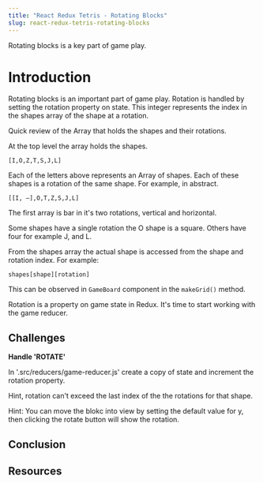 ```yaml
---
title: "React Redux Tetris - Rotating Blocks"
slug: react-redux-tetris-rotating-blocks
---
```


Rotating blocks is a key part of game play. 

# Introduction 

Rotating blocks is an important part of game 
play. Rotation is handled by setting the 
rotation property on state. This integer
represents the index in the shapes array of 
the shape at a rotation. 

Quick review of the Array that holds the 
shapes and their rotations. 

At the top level the array holds the shapes. 

`[I,O,Z,T,S,J,L]`

Each of the letters above represents an Array 
of shapes. Each of these shapes is a rotation 
of the same shape. For example, in abstract. 

`[[I, –],O,T,Z,S,J,L]`

The first array is bar in it's two rotations, 
vertical and horizontal. 

Some shapes have a single rotation the O shape
is a square. Others have four for example J, 
and L. 

From the shapes array the actual shape is 
accessed from the shape and rotation index. 
For example: 

`shapes[shape][rotation]`

This can be observed in `GameBoard` component
in the `makeGrid()` method. 

Rotation is a property on game state in Redux. 
It's time to start working with the game reducer. 

## Challenges

**Handle 'ROTATE'**

In '.src/reducers/game-reducer.js' create a copy
of state and increment the rotation property. 

Hint, rotation can't exceed the last index of the
the rotations for that shape.

Hint: You can move the blokc into view by setting 
the default value for y, then clicking the rotate
button will show the rotation. 

## Conclusion


## Resources

 
